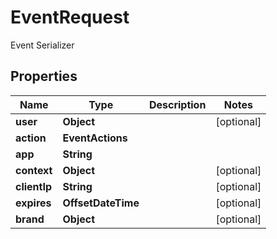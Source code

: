 

# EventRequest

Event Serializer

## Properties

| Name | Type | Description | Notes |
|------------ | ------------- | ------------- | -------------|
|**user** | **Object** |  |  [optional] |
|**action** | **EventActions** |  |  |
|**app** | **String** |  |  |
|**context** | **Object** |  |  [optional] |
|**clientIp** | **String** |  |  [optional] |
|**expires** | **OffsetDateTime** |  |  [optional] |
|**brand** | **Object** |  |  [optional] |



